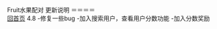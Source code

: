Fruit水果配对 更新说明
＝＝＝＝
<br>[回首页](schlibra.github.io/Stars-Studios)
4.8 
-修复一些bug
-加入搜索用户，查看用户分数功能
-加入分数奖励
